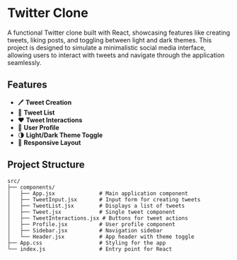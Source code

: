 # Twitter Clone

A functional Twitter clone built with React, showcasing features like creating tweets, liking posts, and toggling between light and dark themes. This project is designed to simulate a minimalistic social media interface, allowing users to interact with tweets and navigate through the application seamlessly.


## Features
- 🖊 **Tweet Creation**
- 📝 **Tweet List**
- ❤️ **Tweet Interactions**
- 👤 **User Profile**
- 🌗 **Light/Dark Theme Toggle**
- 📱 **Responsive Layout**



## Project Structure
```plaintext
src/
├── components/
│   ├── App.jsx              # Main application component
│   ├── TweetInput.jsx       # Input form for creating tweets
│   ├── TweetList.jsx        # Displays a list of tweets
│   ├── Tweet.jsx            # Single tweet component
│   ├── TweetInteractions.jsx # Buttons for tweet actions
│   ├── Profile.jsx          # User profile component
│   ├── Sidebar.jsx          # Navigation sidebar
│   └── Header.jsx           # App header with theme toggle
├── App.css                  # Styling for the app
└── index.js                 # Entry point for React

 
 

